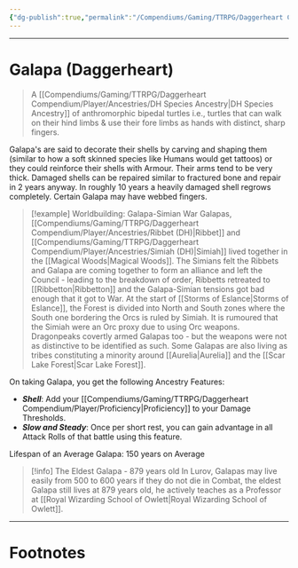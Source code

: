 ```yaml
---
{"dg-publish":true,"permalink":"/Compendiums/Gaming/TTRPG/Daggerheart Compendium/Player/Ancestries/Galapa (DH)/","tags":["TTRPG"]}
---
```



---
# Galapa (Daggerheart)
> A [[Compendiums/Gaming/TTRPG/Daggerheart Compendium/Player/Ancestries/DH Species Ancestry\|DH Species Ancestry]] of anthromorphic bipedal turtles i.e., turtles that can walk on their hind limbs & use their fore limbs as hands with distinct, sharp fingers. 

Galapa's are said to decorate their shells by carving and shaping them (similar to how a soft skinned species like Humans would get tattoos) or they could reinforce their shells with Armour. Their arms tend to be very thick. Damaged shells can be repaired similar to fractured bone and repair in 2 years anyway. In roughly 10 years a heavily damaged shell regrows completely. Certain Galapa may have webbed fingers.

> [!example] Worldbuilding: Galapa-Simian War
> Galapas, [[Compendiums/Gaming/TTRPG/Daggerheart Compendium/Player/Ancestries/Ribbet (DH)\|Ribbet]] and [[Compendiums/Gaming/TTRPG/Daggerheart Compendium/Player/Ancestries/Simiah (DH)\|Simiah]] lived together in the [[Magical Woods\|Magical Woods]]. The Simians felt the Ribbets and Galapa are coming together to form an alliance and left the Council - leading to the breakdown of order, Ribbetts retreated to [[Ribbetton\|Ribbetton]] and the Galapa-Simian tensions got bad enough that it got to War. At the start of [[Storms of Eslance\|Storms of Eslance]], the Forest is divided into North and South zones where the South one bordering the Orcs is ruled by Simiah. It is rumoured that the Simiah were an Orc proxy due to using Orc weapons. Dragonpeaks covertly armed Galapas too - but the weapons were not as distinctive to be identified as such. Some Galapas are also living as tribes constituting a minority around [[Aurelia\|Aurelia]] and the [[Scar Lake Forest\|Scar Lake Forest]].

On taking Galapa, you get the following Ancestry Features:
- ***Shell***: Add your [[Compendiums/Gaming/TTRPG/Daggerheart Compendium/Player/Proficiency\|Proficiency]] to your Damage Thresholds.
- ***Slow and Steady***: Once per short rest, you can gain advantage in all Attack Rolls of that battle using this feature.

Lifespan of an Average Galapa: 150 years on Average

> [!info] The Eldest Galapa - 879 years old
> In Lurov, Galapas may live easily from 500 to 600 years if they do not die in Combat, the eldest Galapa still lives at 879 years old, he actively teaches as a Professor at [[Royal Wizarding School of Owlett\|Royal Wizarding School of Owlett]].

---
# Footnotes